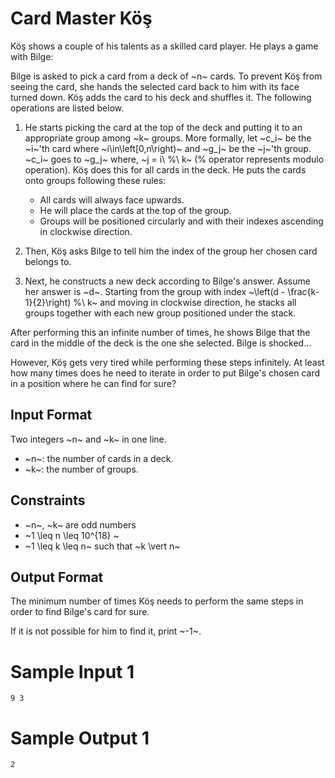 # Card Master Köş

Köş shows a couple of his talents as a skilled card player. He plays a game with Bilge:

Bilge is asked to pick a card from a deck of ~n~ cards. To prevent Köş from seeing the card, she hands the selected card back to him with its face turned down. Köş adds the card to his deck and shuffles it. The following operations are listed below.

1. He starts picking the card at the top of the deck and putting it to an appropriate group among ~k~ groups. More formally, let ~c_i~ be the ~i~'th card where ~i\in\left[0,n\right)~  and ~g_j~ be the ~j~'th group. ~c_i~ goes to ~g_j~ where, ~j = i\ \%\ k~ (% operator represents modulo operation). Köş does this for all cards in the deck. He puts the cards onto groups following these rules:
    + All cards will always face upwards.
    + He will place the cards at the top of the group.
    + Groups will be positioned circularly and with their indexes ascending in clockwise direction.

3. Then, Köş asks Bilge to tell him the index of the group her chosen card belongs to. 

4. Next, he constructs a new deck according to Bilge's answer. Assume her answer is ~d~. Starting from the group with index ~\left(d - \frac{k-1}{2}\right) \%\ k~ and moving in clockwise direction, he stacks all groups together with each new group positioned under the stack.

After performing this an infinite number of times, he shows Bilge that the card in the middle of the deck is the one she selected. Bilge is shocked...

However, Köş gets very tired while performing these steps infinitely. At least how many times does he need to iterate in order to put Bilge's chosen card in a position where he can find for sure?

## Input Format

Two integers ~n~ and ~k~ in one line.

- ~n~: the number of cards in a deck.
- ~k~: the number of groups.

## Constraints
- ~n~, ~k~ are odd numbers
- ~1 \leq n \leq 10^{18} ~
- ~1 \leq k \leq n~ such that ~k \vert n~

## Output Format

The minimum number of times Köş needs to perform the same steps in order to find Bilge's card for sure.

If it is not possible for him to find it, print ~-1~.

# Sample Input 1
```
9 3
```
# Sample Output 1
```
2
```